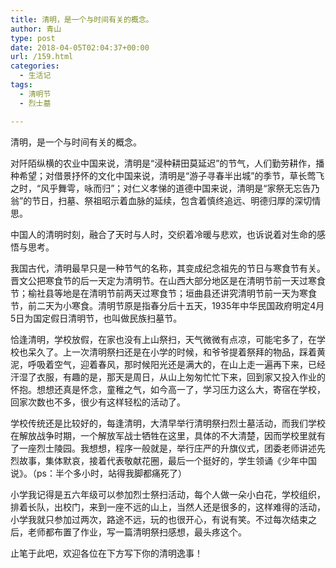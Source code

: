 ```yaml
---
title: 清明，是一个与时间有关的概念。
author: 青山
type: post
date: 2018-04-05T02:04:37+00:00
url: /159.html
categories:
  - 生活记
tags:
  - 清明节
  - 烈士墓

---
```

清明，是一个与时间有关的概念。

对阡陌纵横的农业中国来说，清明是“浸种耕田莫延迟”的节气，人们勤劳耕作，播种希望；对借景抒怀的文化中国来说，清明是“游子寻春半出城”的季节，草长莺飞之时，“风乎舞雩，咏而归”；对仁义孝悌的道德中国来说，清明是“家祭无忘告乃翁”的节日，扫墓、祭祖昭示着血脉的延续，包含着慎终追远、明德归厚的深切情思。

中国人的清明时刻，融合了天时与人时，交织着冷暖与悲欢，也诉说着对生命的感悟与思考。

我国古代，清明最早只是一种节气的名称，其变成纪念祖先的节日与寒食节有关。晋文公把寒食节的后一天定为清明节。在山西大部分地区是在清明节前一天过寒食节；榆社县等地是在清明节前两天过寒食节；垣曲县还讲究清明节前一天为寒食节，前二天为小寒食。清明节原是指春分后十五天，1935年中华民国政府明定4月5日为国定假日清明节，也叫做民族扫墓节。

恰逢清明，学校放假，在家也没有上山祭扫，天气微微有点凉，可能宅多了，在学校也呆久了。上一次清明祭扫还是在小学的时候，和爷爷提着祭拜的物品，踩着黄泥，呼吸着空气，迎着春风，那时候阳光还是满大的，在山上走一遍再下来，已经汗湿了衣服，有趣的是，那天是周日，从山上匆匆忙忙下来，回到家又投入作业的怀抱。想想还真是怀念，童稚之气，如今高一了，学习压力这么大，寄宿在学校，回家次数也不多，很少有这样轻松的活动了。

学校传统还是比较好的，每逢清明，大清早举行清明祭扫烈士墓活动，而我们学校在解放战争时期，一个解放军战士牺牲在这里，具体的不大清楚，因而学校里就有了一座烈士陵园。我想想，程序一般就是，举行庄严的升旗仪式，团委老师讲述先烈故事，集体默哀，接着代表敬献花圈，最后一个挺好的，学生领诵《少年中国说》。（ps：半个多小时，站得我脚都痛死了）

小学我记得是五六年级可以参加烈士祭扫活动，每个人做一朵小白花，学校组织，排着长队，出校门，来到一座不远的山上，当然人还是很多的，这样难得的活动，小学我就只参加过两次，路途不远，玩的也很开心，有说有笑。不过每次结束之后，老师都布置了作业，写一篇清明祭扫感想，最头疼这个。

止笔于此吧，欢迎各位在下方写下你的清明逸事！
